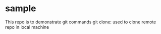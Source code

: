# sample
This repo is to demonstrate git commands
git clone: used to clone remote repo in local machine
